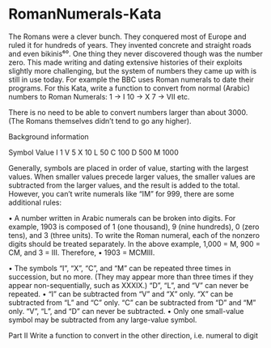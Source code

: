 # RomanNumerals-Kata
The Romans were a clever bunch. They conquered most of
Europe and ruled it for hundreds of years. They invented concrete and straight roads and even bikinis⁶⁰. One thing they never discovered though was the number zero. This made writing and dating extensive histories of their exploits slightly more challenging, but the system of numbers they came up with is still in use today. For example the BBC uses Roman numerals to date their programs.
For this Kata, write a function to convert from normal (Arabic) numbers to Roman Numerals:
1 -> I
10 -> X
7 -> VII
etc.

There is no need to be able to convert numbers larger than about 3000. (The Romans themselves didn’t tend to go any higher).

Background information

Symbol Value
I 1
V 5
X 10
L 50
C 100
D 500
M 1000

Generally, symbols are placed in order of value, starting with the largest values. When smaller values precede larger values, the smaller values are subtracted from the larger values, and the result is added to the total. However, you can’t write numerals like “IM” for 999, there are some additional rules:

•         A number written in Arabic numerals can be broken into digits. For example, 1903 is composed of 1 (one thousand), 9 (nine hundreds), 0 (zero tens), and 3 (three units). To write the Roman numeral, each of the nonzero digits should be treated separately. In the above example, 1,000 = M, 900 = CM, and 3 = III. Therefore,
•         1903 = MCMIII.

•         The symbols “I”, “X”, “C”, and “M” can be repeated three times in succession, but no more. (They may appear more than three times if they appear non-sequentially, such as XXXIX.) “D”, “L”, and “V” can never be repeated.
•         “I” can be subtracted from “V” and “X” only. “X” can be subtracted from “L” and “C” only. “C” can be subtracted from “D” and “M” only. “V”, “L”, and “D” can never be subtracted.
•         Only one small-value symbol may be subtracted from any large-value symbol.

Part II
Write a function to convert in the other direction, i.e. numeral to digit

